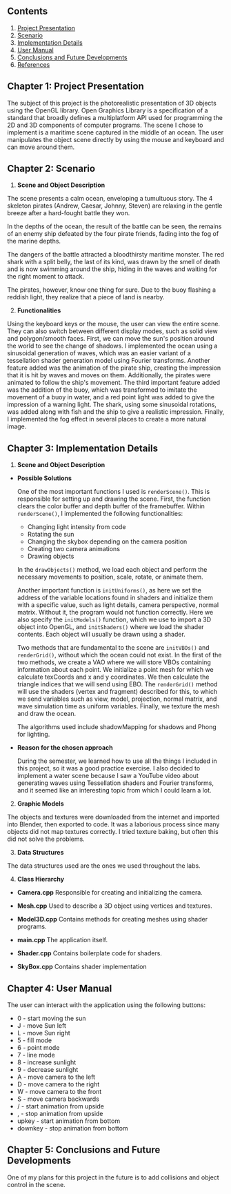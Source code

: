 ## Contents

1. [Project Presentation](#project-presentation)
2. [Scenario](#scenario)
3. [Implementation Details](#implementation-details)
4. [User Manual](#user-manual)
5. [Conclusions and Future Developments](#conclusions-and-future-developments)
6. [References](#references)

## Chapter 1: Project Presentation

The subject of this project is the photorealistic presentation of 3D objects using the OpenGL library. Open Graphics Library is a specification of a standard that broadly defines a multiplatform API used for programming the 2D and 3D components of computer programs. The scene I chose to implement is a maritime scene captured in the middle of an ocean. The user manipulates the object scene directly by using the mouse and keyboard and can move around them.

## Chapter 2: Scenario

1. **Scene and Object Description**

The scene presents a calm ocean, enveloping a tumultuous story. The 4 skeleton pirates (Andrew, Caesar, Johnny, Steven) are relaxing in the gentle breeze after a hard-fought battle they won.

In the depths of the ocean, the result of the battle can be seen, the remains of an enemy ship defeated by the four pirate friends, fading into the fog of the marine depths.

The dangers of the battle attracted a bloodthirsty maritime monster. The red shark with a split belly, the last of its kind, was drawn by the smell of death and is now swimming around the ship, hiding in the waves and waiting for the right moment to attack.

The pirates, however, know one thing for sure. Due to the buoy flashing a reddish light, they realize that a piece of land is nearby.

2. **Functionalities**

Using the keyboard keys or the mouse, the user can view the entire scene. They can also switch between different display modes, such as solid view and polygon/smooth faces. First, we can move the sun's position around the world to see the change of shadows. I implemented the ocean using a sinusoidal generation of waves, which was an easier variant of a tessellation shader generation model using Fourier transforms. Another feature added was the animation of the pirate ship, creating the impression that it is hit by waves and moves on them. Additionally, the pirates were animated to follow the ship's movement. The third important feature added was the addition of the buoy, which was transformed to imitate the movement of a buoy in water, and a red point light was added to give the impression of a warning light. The shark, using some sinusoidal rotations, was added along with fish and the ship to give a realistic impression. Finally, I implemented the fog effect in several places to create a more natural image.

## Chapter 3: Implementation Details

1. **Scene and Object Description**

- **Possible Solutions**

  One of the most important functions I used is `renderScene()`. This is responsible for setting up and drawing the scene. First, the function clears the color buffer and depth buffer of the framebuffer. Within `renderScene()`, I implemented the following functionalities:

  - Changing light intensity from code
  - Rotating the sun
  - Changing the skybox depending on the camera position
  - Creating two camera animations
  - Drawing objects

  In the `drawObjects()` method, we load each object and perform the necessary movements to position, scale, rotate, or animate them.

  Another important function is `initUniforms()`, as here we set the address of the variable locations found in shaders and initialize them with a specific value, such as light details, camera perspective, normal matrix. Without it, the program would not function correctly. Here we also specify the `initModels()` function, which we use to import a 3D object into OpenGL, and `initShaders()` where we load the shader contents. Each object will usually be drawn using a shader.

  Two methods that are fundamental to the scene are `initVBOs()` and `renderGrid()`, without which the ocean could not exist. In the first of the two methods, we create a VAO where we will store VBOs containing information about each point. We initialize a point mesh for which we calculate texCoords and x and y coordinates. We then calculate the triangle indices that we will send using EBO. The `renderGrid()` method will use the shaders (vertex and fragment) described for this, to which we send variables such as view, model, projection, normal matrix, and wave simulation time as uniform variables. Finally, we texture the mesh and draw the ocean.

  The algorithms used include shadowMapping for shadows and Phong for lighting.

- **Reason for the chosen approach**

  During the semester, we learned how to use all the things I included in this project, so it was a good practice exercise. I also decided to implement a water scene because I saw a YouTube video about generating waves using Tessellation shaders and Fourier transforms, and it seemed like an interesting topic from which I could learn a lot.

2. **Graphic Models**

The objects and textures were downloaded from the internet and imported into Blender, then exported to code. It was a laborious process since many objects did not map textures correctly. I tried texture baking, but often this did not solve the problems.

3. **Data Structures**

The data structures used are the ones we used throughout the labs.

4. **Class Hierarchy**

- **Camera.cpp**
  Responsible for creating and initializing the camera.

- **Mesh.cpp**
  Used to describe a 3D object using vertices and textures.

- **Model3D.cpp**
  Contains methods for creating meshes using shader programs.

- **main.cpp**
  The application itself.

- **Shader.cpp**
  Contains boilerplate code for shaders.

- **SkyBox.cpp**
  Contains shader implementation

## Chapter 4: User Manual

The user can interact with the application using the following buttons:

- 0 - start moving the sun
- J - move Sun left
- L - move Sun right
- 5 - fill mode
- 6 - point mode
- 7 - line mode
- 8 - increase sunlight
- 9 - decrease sunlight
- A - move camera to the left
- D - move camera to the right
- W - move camera to the front
- S - move camera backwards
- / - start animation from upside
- , - stop animation from upside
- upkey - start animation from bottom
- downkey - stop animation from bottom

## Chapter 5: Conclusions and Future Developments

One of my plans for this project in the future is to add collisions and object control in the scene.
